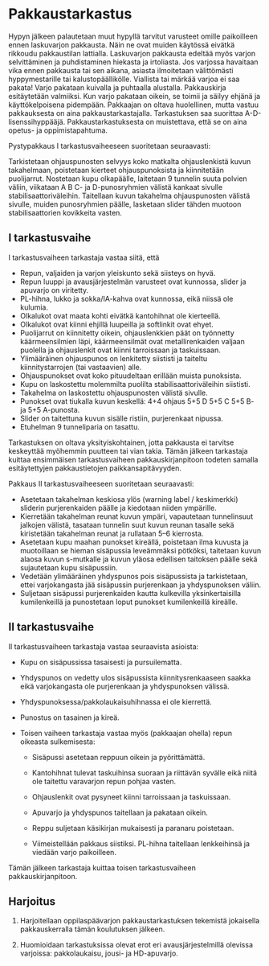 # Pakkaustarkastus

Hypyn jälkeen palautetaan muut hypyllä tarvitut varusteet omille 
paikoilleen ennen laskuvarjon pakkausta. Näin ne ovat muiden käytössä
eivätkä rikkoudu pakkaustilan lattialla. Laskuvarjon pakkausta
edeltää myös varjon selvittäminen ja puhdistaminen hiekasta ja
irtoliasta. Jos varjossa havaitaan vika ennen pakkausta tai sen aikana,
asiasta ilmoitetaan välittömästi hyppymestarille tai kalustopäällikölle. 
Viallista tai märkää varjoa ei saa pakata! Varjo pakataan kuivalla ja 
puhtaalla alustalla. Pakkauskirja esitäytetään valmiiksi. Kun varjo pakataan 
oikein, se toimii ja säilyy ehjänä ja käyttökelpoisena pidempään. 
Pakkaajan on oltava huolellinen, mutta vastuu pakkauksesta on aina
pakkaustarkastajalla. Tarkastuksen saa suorittaa A-D-lisenssihyppääjä. 
Pakkaustarkastuksesta on muistettava, että se on aina opetus- 
ja oppimistapahtuma.

Pystypakkaus I tarkastusvaiheeseen suoritetaan seuraavasti:

Tarkistetaan ohjauspunosten selvyys koko matkalta ohjauslenkistä kuvun
takahelmaan, poistetaan kierteet ohjauspunoksista ja kiinnitetään
puolijarrut. Nostetaan kupu olkapäälle, laitetaan 9 tunnelin suuta
polvien väliin, viikataan A B C- ja D-punosryhmien välistä kankaat
sivulle stabilisaattoriväleihin. Taitellaan kuvun takahelma
ohjauspunosten välistä sivulle, muiden punosryhmien päälle, lasketaan
slider tähden muotoon stabilisaattorien kovikkeita vasten.

## I tarkastusvaihe  

I tarkastusvaiheen tarkastaja vastaa siitä, että
- Repun, valjaiden ja varjon yleiskunto sekä siisteys on hyvä.
- Repun luuppi ja avausjärjestelmän varusteet ovat kunnossa, slider ja
  apuvarjo on viritetty.
- PL-hihna, lukko ja sokka/IA-kahva ovat kunnossa, eikä niissä
  ole kulumia.
- Olkalukot ovat maata kohti eivätkä kantohihnat ole kierteellä.
- Olkalukot ovat kiinni ehjillä luupeilla ja softlinkit ovat ehyet.
- Puolijarrut on kiinnitetty oikein, ohjauslenkkien päät on työnnetty
  käärmeensilmien läpi, käärmeensilmät ovat metallirenkaiden valjaan puolella
  ja ohjauslenkit ovat kiinni tarroissaan ja taskuissaan.
- Ylimääräinen ohjauspunos on lenkitetty siististi ja taiteltu
  kiinnitystarrojen (tai vastaavien) alle.
- Ohjauspunokset ovat koko pituudeltaan erillään muista punoksista.
- Kupu on laskostettu molemmilta puolilta
  stabilisaattoriväleihin siististi.
- Takahelma on laskostettu ohjauspunosten välistä sivulle.
- Punokset ovat tiukalla kuvun keskellä: 4+4 ohjaus 5+5 D 5+5 C 5+5 B-
  ja 5+5 A-punosta.
- Slider on taitettuna kuvun sisälle ristiin, purjerenkaat nipussa.
- Etuhelman 9 tunneliparia on tasattu.

Tarkastuksen on oltava yksityiskohtainen, jotta pakkausta ei tarvitse
keskeyttää myöhemmin puutteen tai vian takia. Tämän jälkeen tarkastaja
kuittaa ensimmäisen tarkastusvaiheen pakkauskirjanpitoon todeten samalla
esitäytettyjen pakkaustietojen paikkansapitävyyden.

Pakkaus II tarkastusvaiheeseen suoritetaan seuraavasti:
- Asetetaan takahelman keskiosa ylös (warning label / keskimerkki)
  sliderin purjerenkaiden päälle ja kiedotaan niiden ympärille.
- Kierretään takahelman reunat kuvun ympäri, vapautetaan tunnelinsuut
  jalkojen välistä, tasataan tunnelin suut kuvun reunan tasalle sekä
  kiristetään takahelman reunat ja rullataan 5–6 kierrosta.
- Asetetaan kupu maahan punokset kireällä, poistetaan ilma kuvusta ja
  muotoillaan se hieman sisäpussia leveämmäksi pötköksi, taitetaan
  kuvun alaosa kuvun s-mutkalle ja kuvun yläosa edellisen taitoksen
  päälle sekä sujautetaan kupu sisäpussiin.
- Vedetään ylimääräinen yhdyspunos pois sisäpussista ja tarkistetaan,
  ettei varjokangasta jää sisäpussin purjerenkaan ja
  yhdyspunoksen väliin.
- Suljetaan sisäpussi purjerenkaiden kautta kulkevilla
  yksinkertaisilla kumilenkeillä ja punostetaan loput punokset
  kumilenkeillä kireälle.

## II tarkastusvaihe

II tarkastusvaiheen tarkastaja vastaa seuraavista asioista:
- Kupu on sisäpussissa tasaisesti ja pursuilematta.
- Yhdyspunos on vedetty ulos sisäpussista kiinnitysrenkaaseen saakka
  eikä varjokangasta ole purjerenkaan ja yhdyspunoksen välissä.
- Yhdyspunoksessa/pakkolaukaisuhihnassa ei ole kierrettä.
- Punostus on tasainen ja kireä.
- Toisen vaiheen tarkastaja vastaa myös (pakkaajan ohella) repun
  oikeasta sulkemisesta:

    -   Sisäpussi asetetaan reppuun oikein ja pyörittämättä.

    -   Kantohihnat tulevat taskuihinsa suoraan ja riittävän syvälle
        eikä niitä ole taitettu varavarjon repun pohjaa vasten.

    -   Ohjauslenkit ovat pysyneet kiinni tarroissaan ja taskuissaan.

    -   Apuvarjo ja yhdyspunos taitellaan ja pakataan oikein.

    -   Reppu suljetaan käsikirjan mukaisesti ja paranaru poistetaan.

    -   Viimeistellään pakkaus siistiksi. PL-hihna taitellaan
        lenkkeihinsä ja viedään varjo paikoilleen.

Tämän jälkeen tarkastaja kuittaa toisen tarkastusvaiheen
pakkauskirjanpitoon.

## Harjoitus

1. Harjoitellaan oppilaspäävarjon pakkaustarkastuksen tekemistä
    jokaisella pakkauskerralla tämän koulutuksen jälkeen.

2.  Huomioidaan tarkastuksissa olevat erot eri avausjärjestelmillä
    olevissa varjoissa: pakkolaukaisu, jousi- ja HD-apuvarjo.
